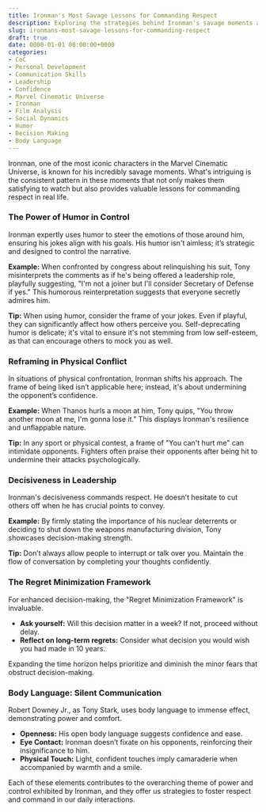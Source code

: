 ```yaml
---
title: Ironman's Most Savage Lessons for Commanding Respect
description: Exploring the strategies behind Ironman's savage moments and how to apply them in your life to command more respect.
slug: ironmans-most-savage-lessons-for-commanding-respect
draft: true
date: 0000-01-01 00:00:00+0000
categories:
- CoC
- Personal Development
- Communication Skills
- Leadership
- Confidence
- Marvel Cinematic Universe
- Ironman
- Film Analysis
- Social Dynamics
- Humor
- Decision Making
- Body Language
---
```


Ironman, one of the most iconic characters in the Marvel Cinematic Universe, is known for his incredibly savage moments. What's intriguing is the consistent pattern in these moments that not only makes them satisfying to watch but also provides valuable lessons for commanding respect in real life.

### The Power of Humor in Control

Ironman expertly uses humor to steer the emotions of those around him, ensuring his jokes align with his goals. His humor isn't aimless; it’s strategic and designed to control the narrative.

**Example:** When confronted by congress about relinquishing his suit, Tony misinterprets the comments as if he's being offered a leadership role, playfully suggesting, "I'm not a joiner but I'll consider Secretary of Defense if yes." This humorous reinterpretation suggests that everyone secretly admires him.

**Tip:** When using humor, consider the frame of your jokes. Even if playful, they can significantly affect how others perceive you. Self-deprecating humor is delicate; it's vital to ensure it's not stemming from low self-esteem, as that can encourage others to mock you as well.

### Reframing in Physical Conflict

In situations of physical confrontation, Ironman shifts his approach. The frame of being liked isn’t applicable here; instead, it's about undermining the opponent’s confidence.

**Example:** When Thanos hurls a moon at him, Tony quips, "You throw another moon at me, I'm gonna lose it." This displays Ironman's resilience and unflappable nature.

**Tip:** In any sport or physical contest, a frame of "You can't hurt me" can intimidate opponents. Fighters often praise their opponents after being hit to undermine their attacks psychologically.

### Decisiveness in Leadership

Ironman's decisiveness commands respect. He doesn’t hesitate to cut others off when he has crucial points to convey.

**Example:** By firmly stating the importance of his nuclear deterrents or deciding to shut down the weapons manufacturing division, Tony showcases decision-making strength.

**Tip:** Don’t always allow people to interrupt or talk over you. Maintain the flow of conversation by completing your thoughts confidently.

### The Regret Minimization Framework

For enhanced decision-making, the "Regret Minimization Framework" is invaluable.

- **Ask yourself:** Will this decision matter in a week? If not, proceed without delay.
- **Reflect on long-term regrets:** Consider what decision you would wish you had made in 10 years.

Expanding the time horizon helps prioritize and diminish the minor fears that obstruct decision-making.

### Body Language: Silent Communication

Robert Downey Jr., as Tony Stark, uses body language to immense effect, demonstrating power and comfort.

- **Openness:** His open body language suggests confidence and ease.
- **Eye Contact:** Ironman doesn’t fixate on his opponents, reinforcing their insignificance to him.
- **Physical Touch:** Light, confident touches imply camaraderie when accompanied by warmth and a smile.

Each of these elements contributes to the overarching theme of power and control exhibited by Ironman, and they offer us strategies to foster respect and command in our daily interactions.
